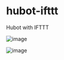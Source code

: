 hubot-ifttt
===========

Hubot with IFTTT

![image](https://cloud.githubusercontent.com/assets/8455/4131175/b640b46c-3342-11e4-8361-f542da76ea1d.png)

![image](https://cloud.githubusercontent.com/assets/8455/4131181/df853118-3342-11e4-861d-b92a374cb21d.png)
